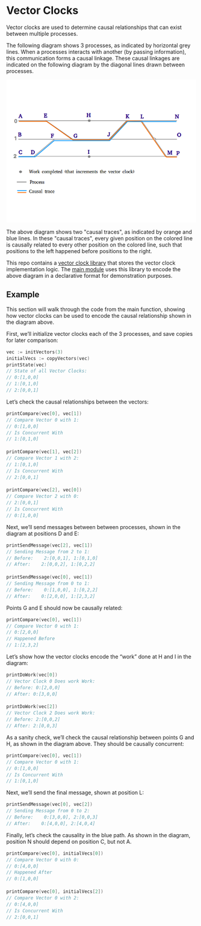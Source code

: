 # Vector Clocks
Vector clocks are used to determine causal relationships
that can exist between multiple processes.  

The following diagram shows 3 processes, as indicated by 
horizontal grey lines. When a processes interacts with 
another (by passing information), this communication forms 
a causal linkage.  These causal linkages are indicated 
on the following diagram by the diagonal lines drawn 
between processes.

![Alt text](Diagram.png)

The above diagram shows two "causal traces", as indicated 
by orange and blue lines. In these "causal traces", every 
given position on the colored line is causally related to 
every other position on the colored line, such that 
positions to the left happened before positions to the right.

This repo contains a 
[vector clock library](vector_clock/clock.go) that stores 
the vector clock implementation logic. The 
[main module](main/main.go) uses this library to encode 
the above diagram in a declarative format for 
demonstration purposes.

## Example
This section will walk through the code from the main 
function, showing how vector clocks can be used to 
encode the causal relationship shown in the diagram 
above.

First, we’ll initialize vector clocks each of the 
3 processes, and save copies for later comparison:
```go
vec := initVectors(3)
initialVecs := copyVectors(vec)
printState(vec)
// State of all Vector Clocks:
// 0:[1,0,0]
// 1:[0,1,0]
// 2:[0,0,1]
```
Let’s check the causal relationships between the vectors:
```go
printCompare(vec[0], vec[1])
// Compare Vector 0 with 1:
// 0:[1,0,0]
// Is Concurrent With
// 1:[0,1,0]

printCompare(vec[1], vec[2])
// Compare Vector 1 with 2:
// 1:[0,1,0]
// Is Concurrent With
// 2:[0,0,1]

printCompare(vec[2], vec[0])
// Compare Vector 2 with 0:
// 2:[0,0,1]
// Is Concurrent With
// 0:[1,0,0]
```

Next, we’ll send messages between between processes, 
shown in the diagram at positions D and E:
```go
printSendMessage(vec[2], vec[1])
// Sending Message from 2 to 1:
// Before:    2:[0,0,1], 1:[0,1,0]
// After:    2:[0,0,2], 1:[0,2,2]

printSendMessage(vec[0], vec[1])
// Sending Message from 0 to 1:
// Before:    0:[1,0,0], 1:[0,2,2]
// After:    0:[2,0,0], 1:[2,3,2]
```

Points G and E should now be causally related:
```go
printCompare(vec[0], vec[1])
// Compare Vector 0 with 1:
// 0:[2,0,0]
// Happened Before
// 1:[2,3,2]
```

Let’s show how the vector clocks encode the “work” 
done at H and I in the diagram:
```go
printDoWork(vec[0])
// Vector Clock 0 Does work Work:
// Before: 0:[2,0,0]
// After: 0:[3,0,0]

printDoWork(vec[2])
// Vector Clock 2 Does work Work:
// Before: 2:[0,0,2]
// After: 2:[0,0,3]
```

As a sanity check, we’ll check the causal 
relationship between points G and H, as 
shown in the diagram above.  They should be 
causally concurrent:
```go
printCompare(vec[0], vec[1])
// Compare Vector 0 with 1:
// 0:[1,0,0]
// Is Concurrent With
// 1:[0,1,0]
```

Next, we’ll send the final message, shown 
at position L:
```go
printSendMessage(vec[0], vec[2])
// Sending Message from 0 to 2:
// Before:    0:[3,0,0], 2:[0,0,3]
// After:    0:[4,0,0], 2:[4,0,4]
```

Finally, let’s check the causality in the blue 
path. As shown in the diagram, position N should 
depend on position C, but not A. 
```go
printCompare(vec[0], initialVecs[0])
// Compare Vector 0 with 0:
// 0:[4,0,0]
// Happened After
// 0:[1,0,0]

printCompare(vec[0], initialVecs[2])
// Compare Vector 0 with 2:
// 0:[4,0,0]
// Is Concurrent With
// 2:[0,0,1]
```



